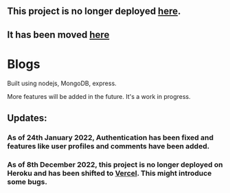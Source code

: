 ## This project is no longer deployed <a href="https://blogsbook.herokuapp.com/">here<a>.

## It has been moved <a href="blogsbook.vercel.app">here</a> 

# Blogs

Built using nodejs, MongoDB, express.

More features will be added in the future.
It's a work in progress.

## Updates:

### As of 24th January 2022, Authentication has been fixed and features like user profiles and comments have been added.

### As of 8th December 2022, this project is no longer deployed on Heroku and has been shifted to <a href="https://blogsbook.vercel.app">Vercel</a>. This might introduce some bugs. 



